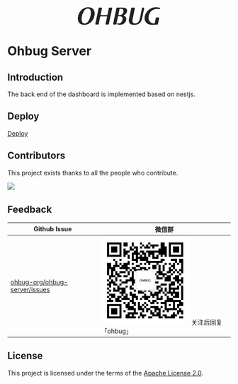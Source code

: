 <div align="center">
  <a href="https://ohbug.net" target="_blank">
    <img src="https://raw.githubusercontent.com/ohbug-org/blog/master/images/ohbug_logo.svg" alt="Ohbug" height="40">
  </a>
</div>

# Ohbug Server

## Introduction

The back end of the dashboard is implemented based on nestjs.

## Deploy

[Deploy](https://ohbug.net/docs/deploy/Deploy)

## Contributors

This project exists thanks to all the people who contribute.

<a href="https://github.com/ohbug-org/ohbug-server/graphs/contributors"><img src="https://opencollective.com/ohbug/contributors.svg?width=890&button=false" /></a>

## Feedback

| Github Issue                                                                      | 微信群                                                                                                                 |
| --------------------------------------------------------------------------------- | ---------------------------------------------------------------------------------------------------------------------- |
| [ohbug-org/ohbug-server/issues](https://github.com/ohbug-org/ohbug-server/issues) | <img src="https://github.com/ohbug-org/blog/blob/master/images/qrcode.jpg?raw=true" width="200" /> 关注后回复「ohbug」 |

## License

This project is licensed under the terms of the [Apache License 2.0](./LICENSE).
